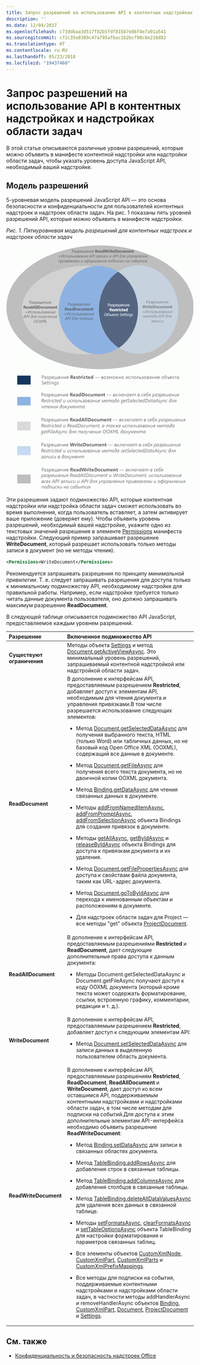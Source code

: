 ```yaml
---
title: Запрос разрешений на использование API в контентных надстройках и надстройках области задач
description: ''
ms.date: 12/04/2017
ms.openlocfilehash: c73ddbaa3d517f82b5fdf815b7e86f4e7a91a541
ms.sourcegitcommit: c72c35e8389c47a795afbac1b2bcf98c8e216d82
ms.translationtype: HT
ms.contentlocale: ru-RU
ms.lasthandoff: 05/23/2018
ms.locfileid: "19437460"
---
```

# <a name="requesting-permissions-for-api-use-in-content-and-task-pane-add-ins"></a>Запрос разрешений на использование API в контентных надстройках и надстройках области задач

В этой статье описываются различные уровни разрешений, которые можно объявить в манифесте контентной надстройки или надстройки области задач, чтобы указать уровень доступа JavaScript API, необходимый вашей надстройке. 




## <a name="permissions-model"></a>Модель разрешений


5-уровневая модель разрешений JavaScript API — это основа безопасности и конфиденциальности для пользователей контентных надстроек и надстроек области задач. На рис. 1 показаны пять уровней разрешений API, которые можно объявить в манифесте надстройки.


*Рис. 1. Пятиуровневая модель разрешений для контентных надстроек и надстроек области задач*

![Уровни разрешений для приложений области задач](../images/office15-app-sdk-task-pane-app-permission.png)



Эти разрешения задают подмножество API, которые контентная надстройки или надстройка области задач сможет использовать во время выполнения, когда пользователь вставляет, а затем активирует ваше приложение (доверяет ему). Чтобы объявить уровень разрешений, необходимый вашей надстройке, укажите одно из текстовых значений разрешения в элементе [Permissions](http://msdn.microsoft.com/en-us/library/d4cfe645-353d-8240-8495-f76fb36602fe%28Office.15%29.aspx) манифеста надстройки. Следующий пример запрашивает разрешение **WriteDocument**, который разрешает использовать только методы записи в документ (но не методы чтения).




```XML
<Permissions>WriteDocument</Permissions>
```

Рекомендуется запрашивать разрешения по принципу  _минимальной привилегии_. Т. е. следует запрашивать разрешения для доступа только к минимальному подмножеству API, необходимому надстройке для правильной работы. Например, если надстройке требуется только читать данные документа пользователя, оно должно запрашивать максимум разрешение **ReadDocument**.

В следующей таблице описывается подмножество API JavaScript, предоставляемое каждым уровнем разрешений.



|**Разрешение**|**Включенное подмножество API**|
|:-----|:-----|
|**Существуют ограничения**|Методы объекта [Settings](https://dev.office.com/reference/add-ins/shared/settings) и метод [Document.getActiveViewAsync](https://dev.office.com/reference/add-ins/shared/document.getactiveviewasync). Это минимальный уровень разрешений, запрашиваемый контентной надстройкой или надстройкой области задач.|
|**ReadDocument**|В дополнение к интерфейсам API, предоставляемым разрешением  **Restricted**, добавляет доступ к элементам API, необходимым для чтения документа и управления привязками.В том числе разрешается использование следующих элементов:<br/><ul><li>Метод <a href="https://dev.office.com/reference/add-ins/shared/document.getselecteddataasync" target="_blank">Document.getSelectedDataAsync</a> для получения выбранного текста, HTML (только Word) или табличных данных, но не базовый код Open Office XML (OOXML), содержащий все данные в документе.</p></li><li><p>Метод <a href="https://dev.office.com/reference/add-ins/shared/document.getfileasync" target="_blank">Document.getFileAsync</a> для получения всего текста документа, но не двоичной копии OOXML документа.</p></li><li><p>Метод <a href="http://msdn.microsoft.com/en-us/library/5372ffd8-579d-4fcb-9e5b-e9a2128f3201(Office.15).aspx" target="_blank">Binding.getDataAsync</a> для чтения связанных данных в документе.</p></li><li><p>Методы <a href="http://msdn.microsoft.com/en-us/library/afbadac7-60c7-47cb-9477-6e9466ded44c(Office.15).aspx" target="_blank">addFromNamedItemAsync</a>, <a href="http://msdn.microsoft.com/en-us/library/9dc03608-b08b-4700-8be1-3c86ae236799(Office.15).aspx" target="_blank">addFromPromptAsync</a>, <a href="http://msdn.microsoft.com/en-us/library/edc99214-e63e-43f2-9392-97ead42fc155(Office.15).aspx" target="_blank">addFromSelectionAsync</a> объекта <span class="keyword">Bindings</span> для создания привязок в документе.</p></li><li><p>Методы <a href="http://msdn.microsoft.com/en-us/library/ef902b73-cc4c-4551-95de-d8a51eeba82f(Office.15).aspx" target="_blank">getAllAsync</a>, <a href="http://msdn.microsoft.com/en-us/library/2727c891-bc05-465c-9324-113fbfeb3fbb(Office.15).aspx" target="_blank">getByIdAsync</a> и <a href="http://msdn.microsoft.com/en-us/library/ad285984-8b44-435d-9b84-f0ade570c896(Office.15).aspx" target="_blank">releaseByIdAsync</a> объекта <span class="keyword">Bindings</span> для доступа к привязкам документа и их удаления.</p></li><li><p>Метод <a href="http://msdn.microsoft.com/en-us/library/2533a563-95ae-4d52-b2d5-a6783e4ef5b4(Office.15).aspx" target="_blank">Document.getFilePropertiesAsync</a> для доступа к свойствам файла документа, таким как URL-адрес документа.</p></li><li><p>Метод <a href="http://msdn.microsoft.com/en-us/library/35dda81c-235e-4eab-8a77-9acb3b73a380(Office.15).aspx" target="_blank">Document.goToByIdAsync</a> для перехода к именованным объектам и расположениям в документе.</p></li><li><p>Для надстроек области задач для Project — все методы "get" объекта <a href="http://msdn.microsoft.com/en-us/library/1908af4f-93b9-4859-87e3-06942014fae1(Office.15).aspx" target="_blank">ProjectDocument</a>. </p></li></ul>|
|**ReadAllDocument**|В дополнение к интерфейсам API, предоставляемым разрешениями **Restricted** и **ReadDocument**, дает следующие дополнительные права доступа к данным документа:<br/><ul><li><p>Методы <span class="keyword">Document.getSelectedDataAsync</span> и <span class="keyword">Document.getFileAsync</span> получают доступ к коду OOXML документа (который кроме текста может содержать форматирование, ссылки, встроенную графику, комментарии, редакции и т. д.).</p></li></ul>|
|**WriteDocument**|В дополнение к интерфейсам API, предоставляемым разрешением **Restricted**, добавляет доступ к следующим элементам API:<br/><ul><li><p>Метод <a href="http://msdn.microsoft.com/en-us/library/998f38dc-83bd-4659-a759-4758c632a6ef(Office.15).aspx" target="_blank">Document.setSelectedDataAsync</a> для записи данных в выделенную пользователем область документа.</p></li></ul>|
|**ReadWriteDocument**|В дополнение к интерфейсам API, предоставляемым разрешениям  **Restricted**,  **ReadDocument**,  **ReadAllDocument** и **WriteDocument**, дает доступ ко всем оставшимся API, поддерживаемым контентными надстройками и надстройками области задач, в том числе методам для подписки на событий.Для доступа к этим дополнительные элементам API-интерфейса необходимо объявить разрешение  **ReadWriteDocument**:<br/><ul><li><p>Метод <a href="http://msdn.microsoft.com/en-us/library/6a59bb6d-40b6-4a95-9b98-d70d4616de09(Office.15).aspx" target="_blank">Binding.setDataAsync</a> для записи в связанных областях документа.</p></li><li><p>Метод <a href="http://msdn.microsoft.com/en-us/library/1cd23454-8435-4e13-98b3-d0d29ed278a8(Office.15).aspx" target="_blank">TableBinding.addRowsAsync</a> для добавления строк в связанные таблицы.</p></li><li><p>Метод <a href="http://msdn.microsoft.com/en-us/library/8f1bfa81-3850-4ea1-ba2e-c9bcf5847a44(Office.15).aspx" target="_blank">TableBinding.addColumnsAsync</a> для добавления столбцов в связанные таблицы.</p></li><li><p>Метод <a href="http://msdn.microsoft.com/en-us/library/8f5cc783-384d-4520-a218-190dfed74dd2(Office.15).aspx" target="_blank">TableBinding.deleteAllDataValuesAsync</a> для удаления всех данных в связанной таблице.</p></li><li><p>Методы <a href="http://msdn.microsoft.com/en-us/library/49712906-f582-4055-9ef8-6edde6e97679(Office.15).aspx" target="_blank">setFormatsAsync</a>, <a href="http://msdn.microsoft.com/en-us/library/cc56e9c0-b33c-4d9b-b676-a7e50f757c10(Office.15).aspx" target="_blank">clearFormatsAsync</a> и <a href="http://msdn.microsoft.com/en-us/library/2885fc57-4527-4ca4-a43d-9ee447ec27d3(Office.15).aspx" target="_blank">setTableOptionsAsync</a> объекта <span class="keyword">TableBinding</span> для настройки форматирования и параметров связанных таблиц.</p></li><li><p>Все элементы объектов <a href="http://msdn.microsoft.com/en-us/library/dc1518de-47fa-4108-aab7-04a022724b04(Office.15).aspx" target="_blank">CustomXmlNode</a>, <a href="http://msdn.microsoft.com/en-us/library/83f0e668-8236-4f2f-a20f-b173a9e3f65f(Office.15).aspx" target="_blank">CustomXmlPart</a>, <a href="http://msdn.microsoft.com/en-us/library/ba40cd4c-29bb-4f31-875d-6f1382fd1ee8(Office.15).aspx" target="_blank">CustomXmlParts</a> и <a href="http://msdn.microsoft.com/en-us/library/18b9aa8c-83e7-4c2f-8530-6a0ac8ce5535(Office.15).aspx" target="_blank">CustomXmlPrefixMappings</a>.</p></li><li><p>Все методы для подписки на события, поддерживаемые контентными надстройками и надстройками области задач, в частности методы <span class="keyword">addHandlerAsync</span> и <span class="keyword">removeHandlerAsync</span> объектов <a href="http://msdn.microsoft.com/en-us/library/42882642-d22b-47d2-a8d3-3aa8c6a4435e(Office.15).aspx" target="_blank">Binding</a>, <a href="http://msdn.microsoft.com/en-us/library/83f0e668-8236-4f2f-a20f-b173a9e3f65f(Office.15).aspx" target="_blank">CustomXmlPart</a>, <a href="http://msdn.microsoft.com/en-us/library/f8859516-cc1f-4b20-a8f3-cee37a983e70(Office.15).aspx" target="_blank">Document</a>, <a href="http://msdn.microsoft.com/en-us/library/1908af4f-93b9-4859-87e3-06942014fae1(Office.15).aspx" target="_blank">ProjectDocument</a> и <a href="http://msdn.microsoft.com/en-us/library/ad733387-a58c-4514-8fc2-53e64fad468d(Office.15).aspx" target="_blank">Settings</a>.</p></li></ul>|

## <a name="see-also"></a>См. также

- [Конфиденциальность и безопасность надстроек Office](../concepts/privacy-and-security.md)
    



